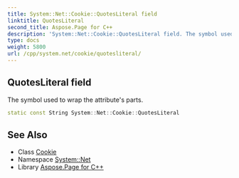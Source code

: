 ```yaml
---
title: System::Net::Cookie::QuotesLiteral field
linktitle: QuotesLiteral
second_title: Aspose.Page for C++
description: 'System::Net::Cookie::QuotesLiteral field. The symbol used to wrap the attribute''s parts in C++.'
type: docs
weight: 5800
url: /cpp/system.net/cookie/quotesliteral/
---
```

## QuotesLiteral field


The symbol used to wrap the attribute's parts.

```cpp
static const String System::Net::Cookie::QuotesLiteral
```

## See Also

* Class [Cookie](../)
* Namespace [System::Net](../../)
* Library [Aspose.Page for C++](../../../)
